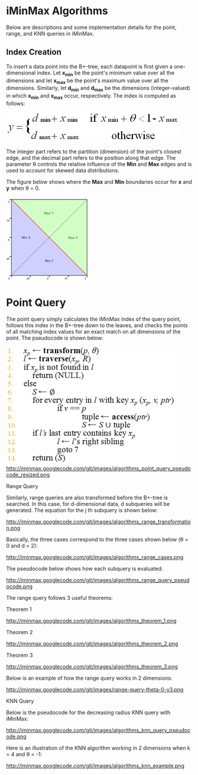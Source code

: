 # iMinMax Algorithms

Below are descriptions and some implementation details for the point, range, and KNN queries in iMinMax.

## Index Creation

To insert a data point into the B+-tree, each datapoint is first given a 
one-dimensional index. Let **x<sub>min</sub>** be the point's minimum 
value over 
all the dimensions and let **x<sub>max</sub>** be the point's 
maximum value over 
all the dimensions. Similarly, let **d<sub>min</sub>** and 
**d<sub>max</sub>** be the 
dimensions (integer-valued) in which **x<sub>min</sub>** and 
**x<sub>max</sub>** occur, 
respectively. The index is computed as follows:

![Index Creation Equation](/images/algorithms_index.png)

The integer part refers to the partition (dimension) of the point's 
closest edge, and the decimal part refers to the position 
along that edge. The parameter θ controls the relative influence 
of the **Min** and **Max** edges and is used to account for 
skewed data distributions.

The figure below shows where the **Max** and **Min** boundaries 
occur for **x** and **y** when θ = 0.

![Max and Min Boundaries](/images/algorithms_index_boundaries.png)

# Point Query

The point query simply calculates the iMinMax index of the query point, 
follows this index in the B+-tree down to the leaves, and checks the 
points of all matching index values for an exact match on all 
dimensions of the point. The pseudocode is shown below:


![Point Query Pseudocode](/images/algorithms_point_query_pseudocode_resized.png)
http://iminmax.googlecode.com/git/images/algorithms_point_query_pseudocode_resized.png

Range Query

Similarly, range queries are also transformed before the B+-tree is searched. In this case, for d-dimensional data, d subqueries will be generated. The equation for the j th subquery is shown below:

http://iminmax.googlecode.com/git/images/algorithms_range_transformation.png

Basically, the three cases correspond to the three cases shown below (θ = 0 and d = 2):

http://iminmax.googlecode.com/git/images/algorithms_range_cases.png

The pseudocode below shows how each subquery is evaluated:

http://iminmax.googlecode.com/git/images/algorithms_range_query_pseudocode.png

The range query follows 3 useful theorems:

Theorem 1

http://iminmax.googlecode.com/git/images/algorithms_theorem_1.png

Theorem 2

http://iminmax.googlecode.com/git/images/algorithms_theorem_2.png

Theorem 3

http://iminmax.googlecode.com/git/images/algorithms_theorem_3.png

Below is an example of how the range query works in 2 dimensions:

http://iminmax.googlecode.com/git/images/range-query-theta-0-v3.png

KNN Query

Below is the pseudocode for the decreasing radius KNN query with iMinMax:

http://iminmax.googlecode.com/git/images/algorithms_knn_query_pseudocode.png

Here is an illustration of the KNN algorithm working in 2 dimensions when k = 4 and θ = -1:

http://iminmax.googlecode.com/git/images/algorithms_knn_example.png


